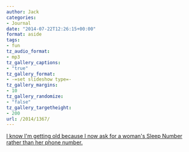 ```yaml
---
author: Jack
categories:
- Journal
date: "2014-07-22T12:26:15+00:00"
format: aside
tags:
- fun
tz_audio_format:
- mp3
tz_gallery_captions:
- "true"
tz_gallery_format:
- -=set slideshow type=-
tz_gallery_margins:
- 10
tz_gallery_randomize:
- "false"
tz_gallery_targetheight:
- 200
url: /2014/1367/
---
```


<a href="https://baty.net/2014/1367/" rel="bookmark" title="Permalink to ">

<p>
  I know I'm getting old because I now ask for a woman's Sleep Number rather than her phone number.
</p></a>